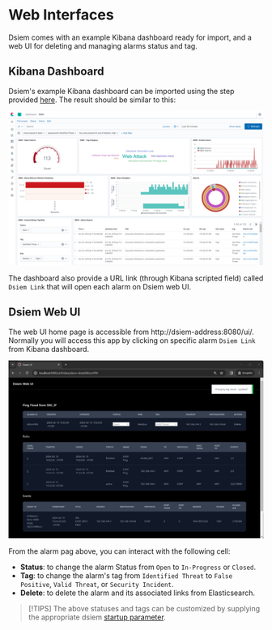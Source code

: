 # Web Interfaces

Dsiem comes with an example Kibana dashboard ready for import, and a web UI for deleting and managing alarms status and tag.

## Kibana Dashboard

Dsiem's example Kibana dashboard can be imported using the step provided [here](./installation.md#importing-kibana-dashboard). The result should be similar to this:

![Dsiem Web UI](./images/kbn-dashboard.png)

The dashboard also provide a URL link (through Kibana scripted field) called `Dsiem Link` that will open each alarm on Dsiem web UI.

## Dsiem Web UI

The web UI home page is accessible from http://dsiem-address:8080/ui/. Normally you will access this app by clicking on specific alarm `Dsiem Link` from Kibana dashboard.

![Dsiem Web UI](./images/web-ui.png)

From the alarm pag above, you can interact with the following cell:
* **Status**: to change the alarm Status from `Open` to `In-Progress` or `Closed`.
* **Tag**: to change the alarm's tag from `Identified Threat` to `False Positive`, `Valid Threat`, or `Security Incident`.
* **Delete**: to delete the alarm and its associated links from Elasticsearch.

>[!TIPS]
>The above statuses and tags can be customized by supplying the appropriate dsiem [startup parameter](./commands.md).

